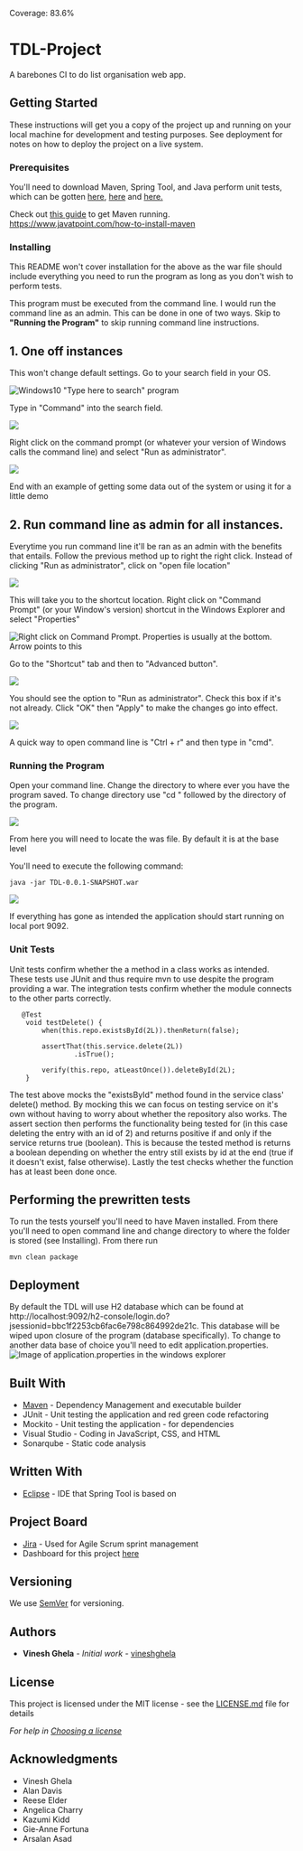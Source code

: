 Coverage: 83.6%
# TDL-Project

A barebones CI to do list organisation web app.

## Getting Started

These instructions will get you a copy of the project up and running on your local machine for development and testing purposes. See deployment for notes on how to deploy the project on a live system.

### Prerequisites

You'll need to download Maven, Spring Tool, and Java perform unit tests, which can be gotten [here](https://www.oracle.com/java/technologies/javase-downloads.html), [here](https://spring.io/tools) and [here.](https://maven.apache.org/download.cgi)

Check out [this guide](https://www.javatpoint.com/how-to-install-maven) to get Maven running. https://www.javatpoint.com/how-to-install-maven

### Installing
This README won't cover installation for the above as the war file should include everything you need to run the program as long as you don't wish to perform tests.

This program must be executed from the command line. I would run the command line as an admin. This can be done in one of two ways. Skip to **"Running the Program"** to skip running command line instructions.

## 1. One off instances
This won't change default settings. Go to your search field in your OS.

![Windows10 "Type here to search" program](https://cdn.discordapp.com/attachments/761214563660070922/804547527080018010/unknown.png)

Type in "Command" into the search field.

![](https://cdn.discordapp.com/attachments/761214563660070922/804547805896376340/unknown.png)

Right click on the command prompt (or whatever your version of Windows calls the command line) and select "Run as administrator".

![](https://cdn.discordapp.com/attachments/761214563660070922/804548276724301845/unknown.png)

End with an example of getting some data out of the system or using it for a little demo

## 2. Run command line as admin for all instances.
Everytime you run command line it'll be ran as an admin with the benefits that entails. Follow the previous method up to right the right click. Instead of clicking "Run as administrator",
click on "open file location"

![](https://cdn.discordapp.com/attachments/761214563660070922/804549922841296916/unknown.png)

This will take you to the shortcut location. Right click on "Command Prompt" (or your Window's version) shortcut in the Windows Explorer and select "Properties"

![Right click on Command Prompt. Properties is usually at the bottom. Arrow points to this](https://cdn.discordapp.com/attachments/761214563660070922/804550363570896916/unknown.png)

Go to the "Shortcut" tab and then to "Advanced button".

![](https://cdn.discordapp.com/attachments/761214563660070922/804550692215062558/unknown.png)

You should see the option to "Run as administrator". Check this box if it's not already. Click "OK" then "Apply" to make the changes go into effect.

![](https://cdn.discordapp.com/attachments/761214563660070922/804551313370906664/unknown.png)

A quick way to open command line is "Ctrl + r" and then type in "cmd".

### Running the Program
Open your command line. Change the directory to where ever you have the program saved. To change directory use "cd " followed by the directory of the program.

![](https://cdn.discordapp.com/attachments/761214563660070922/813339085459947550/unknown.png)

From here you will need to locate the was file. By default it is at the base level

You'll need to execute the following command:  
```
java -jar TDL-0.0.1-SNAPSHOT.war
```

![](https://cdn.discordapp.com/attachments/761214563660070922/813340369026547722/unknown.png)

If everything has gone as intended the application should start running on local port 9092.


### Unit Tests 

Unit tests confirm whether the a method in a class works as intended. These tests use JUnit and thus require mvn to use despite the program providing a war. The integration tests confirm whether the module connects to the other parts correctly.

```
   @Test
	void testDelete() {
		when(this.repo.existsById(2L)).thenReturn(false);
		
		assertThat(this.service.delete(2L))
				.isTrue();
		
		verify(this.repo, atLeastOnce()).deleteById(2L);
	}
```
The test above mocks the "existsById" method found in the service class' delete() method. By mocking this we can focus on testing service on it's own without having to worry about whether the repository also works.
The assert section then performs the functionality being tested for (in this case deleting the entry with an id of 2) and returns positive if and only if the service returns true (boolean). This is because the tested method
is returns a boolean depending on whether the entry still exists by id at the end (true if it doesn't exist, false otherwise). Lastly the test checks whether the function has at least been done once.

## Performing the prewritten tests
To run the tests yourself you'll need to have Maven installed. From there you'll need to open command line and change directory to where the folder is stored (see Installing). From there run
```
mvn clean package
```

## Deployment

By default the TDL will use H2 database which can be found at http://localhost:9092/h2-console/login.do?jsessionid=bbc1f2253cb6fac6e798c864992de21c.
This database will be wiped upon closure of the program (database specifically). To change to another data base of choice you'll need to edit application.properties.
![Image of application.properties in the windows explorer](https://cdn.discordapp.com/attachments/761214563660070922/813342361299976222/unknown.png)

## Built With

* [Maven](https://maven.apache.org/) - Dependency Management and executable builder
* JUnit - Unit testing the application and red green code refactoring
* Mockito - Unit testing the application - for dependencies
* Visual Studio - Coding in JavaScript, CSS, and HTML
* Sonarqube - Static code analysis

## Written With
* [Eclipse](https://www.eclipse.org/ide/) - IDE that Spring Tool is based on

## Project Board
* [Jira](https://ekiddqa.atlassian.net/secure/BrowseProjects.jspa) - Used for Agile Scrum sprint management
* Dashboard for this project [here](https://ekiddqa.atlassian.net/secure/RapidBoard.jspa?rapidView=3)

## Versioning

We use [SemVer](http://semver.org/) for versioning.

## Authors

* **Vinesh Ghela** - *Initial work* - [vineshghela](https://github.com/vineshghela)

## License

This project is licensed under the MIT license - see the [LICENSE.md](LICENSE.md) file for details 

*For help in [Choosing a license](https://choosealicense.com/)*

## Acknowledgments

* Vinesh Ghela
* Alan Davis
* Reese Elder
* Angelica Charry
* Kazumi Kidd
* Gie-Anne Fortuna
* Arsalan Asad
